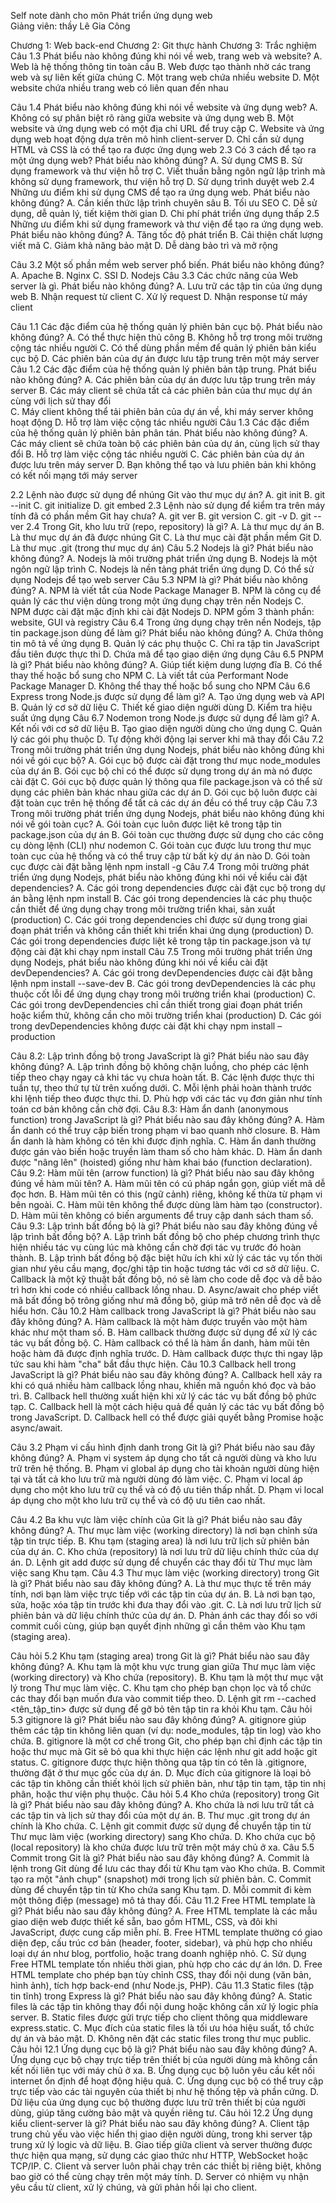 
Self note dành cho môn Phát triển ứng dụng web<br>
Giảng viên: thầy Lê Gia Công

Chương 1: Web back-end
Chương 2: Git thực hành
Chương 3: Trắc nghiệm
Câu 1.3 Phát biểu nào không đúng khi nói về web, trang web và website?
A. Web là hệ thống thông tin toàn cầu
B. Web được tạo thành nhờ các trang web và sự liên kết giữa chúng
C. Một trang web chứa nhiều website
D. Một website chứa nhiều trang web có liên quan đến nhau

Câu 1.4 Phát biểu nào không đúng khi nói về website và ứng dụng web?
A. Không có sự phân biệt rõ ràng giữa website và ứng dụng web
B. Một website và ứng dụng web có một địa chỉ URL để truy cập
C. Website và ứng dụng web hoạt động dựa trên mô hình client-server
D. Chỉ cần sử dụng HTML và CSS là có thể tạo ra được ứng dụng web
2.3 Có 3 cách để tạo ra một ứng dụng web? Phát biểu nào không đúng?
A. Sử dụng CMS
B. Sử dụng framework và thư viện hỗ trợ
C. Viết thuần bằng ngôn ngữ lập trình mà không sử dụng framework, thư viện hỗ trợ
D. Sử dụng trình duyệt web
2.4 Những ưu điểm khi sử dụng CMS để tạo ra ứng dụng web. Phát biểu nào không đúng?
A. Cần kiến thức lập trình chuyên sâu
B. Tối ưu SEO
C. Dễ sử dụng, dễ quản lý, tiết kiệm thời gian
D. Chi phí phát triển ứng dụng thấp
2.5 Những ưu điểm khi sử dụng framework và thư viện để tạo ra ứng dụng web. Phát biểu nào không đúng?
A. Tăng tốc độ phát triển
B. Cải thiện chất lượng viết mã
C. Giảm khả năng bảo mật
D. Dễ dàng bảo trì và mở rộng

Câu 3.2 Một số phần mềm web server phổ biến. Phát biểu nào không đúng?
A. Apache
B. Nginx
C. SSI
D. Nodejs
Câu 3.3 Các chức năng của Web server là gì. Phát biểu nào không đúng?
A. Lưu trữ các tập tin của ứng dụng web
B. Nhận request từ client
C. Xử lý request
D. Nhận response từ máy client

Câu 1.1 Các đặc điểm của hệ thống quản lý phiên bản cục bộ. Phát biểu nào không đúng?
A. Có thể thực hiện thủ công
B. Không hỗ trợ trong môi trường cộng tác nhiều người
C. Có thể dùng phần mềm để quản lý phiên bản kiểu cục bộ
D. Các phiên bản của dự án được lưu tập trung trên một máy server 
Câu 1.2 Các đặc điểm của hệ thống quản lý phiên bản tập trung. Phát biểu nào không đúng?
A. Các phiên bản của dự án được lưu tập trung trên máy server
B. Các máy client sẽ chứa tất cả các phiên bản của thư mục dự án cùng với lịch sử thay đổi  
C. Máy client không thể tải phiên bản của dự án về, khi máy server không hoạt động
D. Hỗ trợ làm việc cộng tác nhiều người
Câu 1.3 Các đặc điểm của hệ thống quản lý phiên bản phân tán. Phát biểu nào không đúng?
A. Các máy client sẽ chứa toàn bộ các phiên bản của dự án, cùng lịch sử thay đổi
B. Hỗ trợ làm việc cộng tác nhiều người
C. Các phiên bản của dự án được lưu trên máy server
D. Bạn không thể tạo và lưu phiên bản khi không có kết nối mạng tới máy server

2.2 Lệnh nào được sử dụng để nhúng Git vào thư mục dự án?
A. git init
B. git --init
C. git initialize
D. git embed
2.3 Lệnh nào sử dụng để kiểm tra trên máy tính đã có phần mềm Git hay chưa?
A. git ver
B. git version
C. git -v
D. git --ver
2.4 Trong Git, kho lưu trữ (repo, repository) là gì?
A. Là thư mục dự án
B. Là thư mục dự án đã được nhúng Git
C. Là thư mục cài đặt phần mềm Git
D. Là thư mục .git (trong thư mục dự án)
Câu 5.2 Nodejs là gì? Phát biểu nào không đúng?
A. Nodejs là môi trường phát triển ứng dụng
B. Nodejs là một ngôn ngữ lập trình
C. Nodejs là nền tảng phát triển ứng dụng
D. Có thể sử dụng Nodejs để tạo web server
Câu 5.3 NPM là gì? Phát biểu nào không đúng?
A. NPM là viết tắt của Node Package Manager
B. NPM là công cụ để quản lý các thư viện dùng trong một ứng dụng chạy trên nền Nodejs
C. NPM được cài đặt mặc định khi cài đặt Nodejs
D. NPM gồm 3 thành phần: website, GUI và registry
Câu 6.4 Trong ứng dụng chạy trên nền Nodejs, tập tin package.json dùng để làm gì? Phát biểu nào không đúng?
A. Chứa thông tin mô tả về ứng dụng
B. Quản lý các phụ thuộc
C. Chỉ ra tập tin JavaScript đầu tiên được thực thi
D. Chứa mã để tạo giao diện ứng dụng
Câu 6.5 PNPM là gì? Phát biểu nào không đúng?
A. Giúp tiết kiệm dung lượng đĩa
B. Có thể thay thế hoặc bổ sung cho NPM
C. Là viết tắt của Performant Node Package Manager 
D. Không thể thay thế hoặc bổ sung cho NPM
Câu 6.6 Express trong Node.js được sử dụng để làm gì?
A. Tạo ứng dụng web và API
B. Quản lý cơ sở dữ liệu
C. Thiết kế giao diện người dùng
D. Kiểm tra hiệu suất ứng dụng
Câu 6.7 Nodemon trong Node.js được sử dụng để làm gì?
A. Kết nối với cơ sở dữ liệu
B. Tạo giao diện người dùng cho ứng dụng
C. Quản lý các gói phụ thuộc
D. Tự động khởi động lại server khi mã thay đổi
Câu 7.2 Trong môi trường phát triển ứng dụng Nodejs, phát biểu nào không đúng khi nói về gói cục bộ?
A. Gói cục bộ được cài đặt trong thư mục node_modules của dự án
B. Gói cục bộ chỉ có thể được sử dụng trong dự án mà nó được cài đặt
C. Gói cục bộ được quản lý thông qua file package.json và có thể sử dụng các phiên bản khác nhau giữa các dự án
D. Gói cục bộ luôn được cài đặt toàn cục trên hệ thống để tất cả các dự án đều có thể truy cập
Câu 7.3 Trong môi trường phát triển ứng dụng Nodejs, phát biểu nào không đúng khi nói về gói toàn cục?
A. Gói toàn cục luôn được liệt kê trong tập tin package.json của dự án
B. Gói toàn cục thường được sử dụng cho các công cụ dòng lệnh (CLI) như nodemon
C. Gói toàn cục được lưu trong thư mục toàn cục của hệ thống và có thể truy cập từ bất kỳ dự án nào
D. Gói toàn cục được cài đặt bằng lệnh npm install -g <package-name>
Câu 7.4 Trong môi trường phát triển ứng dụng Nodejs, phát biểu nào không đúng khi nói về kiểu cài đặt dependencies?
A. Các gói trong dependencies được cài đặt cục bộ trong dự án bằng lệnh npm install <package-name>
B. Các gói trong dependencies là các phụ thuộc cần thiết để ứng dụng chạy trong môi trường triển khai, sản xuất (production)
C. Các gói trong dependencies chỉ được sử dụng trong giai đoạn phát triển và không cần thiết khi triển khai ứng dụng (production)
D. Các gói trong dependencies được liệt kê trong tập tin package.json và tự động cài đặt khi chạy npm install
Câu 7.5 Trong môi trường phát triển ứng dụng Nodejs, phát biểu nào không đúng khi nói về kiểu cài đặt devDependencies?
A. Các gói trong devDependencies được cài đặt bằng lệnh npm install <package-name> --save-dev
B. Các gói trong devDependencies là các phụ thuộc cốt lỗi để ứng dụng chạy trong môi trường triển khai (production)
C. Các gói trong devDependencies chỉ cần thiết trong giai đoạn phát triển hoặc kiểm thử, không cần cho môi trường triển khai (production)
D. Các gói trong devDependencies không được cài đặt khi chạy npm install –production

Câu 8.2: Lập trình đồng bộ trong JavaScript là gì? Phát biểu nào sau đây không đúng?
A. Lập trình đồng bộ không chặn luồng, cho phép các lệnh tiếp theo chạy ngay cả khi tác vụ chưa hoàn tất.
B. Các lệnh được thực thi tuần tự, theo thứ tự từ trên xuống dưới.
C. Mỗi lệnh phải hoàn thành trước khi lệnh tiếp theo được thực thi.
D. Phù hợp với các tác vụ đơn giản như tính toán cơ bản không cần chờ đợi.
Câu 8.3: Hàm ẩn danh (anonymous function) trong JavaScript là gì? Phát biểu nào sau đây không đúng?
A. Hàm ẩn danh có thể truy cập biến trong phạm vi bao quanh nhờ closure.
B. Hàm ẩn danh là hàm không có tên khi được định nghĩa.
C. Hàm ẩn danh thường được gán vào biến hoặc truyền làm tham số cho hàm khác.
D. Hàm ẩn danh được "nâng lên" (hoisted) giống như hàm khai báo (function declaration).
Câu 9.2: Hàm mũi tên (arrow function) là gì? Phát biểu nào sau đây không đúng về hàm mũi tên?
A. Hàm mũi tên có cú pháp ngắn gọn, giúp viết mã dễ đọc hơn.
B. Hàm mũi tên có this (ngữ cảnh) riêng, không kế thừa từ phạm vi bên ngoài.
C. Hàm mũi tên không thể được dùng làm hàm tạo (constructor).
D. Hàm mũi tên không có biến arguments để truy cập danh sách tham số.
Câu 9.3: Lập trình bất đồng bộ là gì? Phát biểu nào sau đây không đúng về lập trình bất đồng bộ?
A. Lập trình bất đồng bộ cho phép chương trình thực hiện nhiều tác vụ cùng lúc mà không cần chờ đợi tác vụ trước đó hoàn thành.
B. Lập trình bất đồng bộ đặc biệt hữu ích khi xử lý các tác vụ tốn thời gian như yêu cầu mạng, đọc/ghi tập tin hoặc tương tác với cơ sở dữ liệu.
C. Callback là một kỹ thuật bất đồng bộ, nó sẽ làm cho code dễ đọc và dễ bảo trì hơn khi code có nhiều callback lồng nhau.
D. Async/await cho phép viết mã bất đồng bộ trông giống như mã đồng bộ, giúp mã trở nên dễ đọc và dễ hiểu hơn.
Câu 10.2 Hàm callback trong JavaScript là gì? Phát biểu nào sau đây không đúng?
A. Hàm callback là một hàm được truyền vào một hàm khác như một tham số.
B. Hàm callback thường được sử dụng để xử lý các tác vụ bất đồng bộ.
C. Hàm callback có thể là hàm ẩn danh, hàm mũi tên hoặc hàm đã được định nghĩa trước.
D. Hàm callback được thực thi ngay lập tức sau khi hàm "cha" bắt đầu thực hiện.
Câu 10.3 Callback hell trong JavaScript là gì? Phát biểu nào sau đây không đúng?
A. Callback hell xảy ra khi có quá nhiều hàm callback lồng nhau, khiến mã nguồn khó đọc và bảo trì.
B. Callback hell thường xuất hiện khi xử lý các tác vụ bất đồng bộ phức tạp.
C. Callback hell là một cách hiệu quả để quản lý các tác vụ bất đồng bộ trong JavaScript.
D. Callback hell có thể được giải quyết bằng Promise hoặc async/await.

Câu 3.2 Phạm vi cấu hình định danh trong Git là gì? Phát biểu nào sau đây không đúng?
A. Phạm vi system áp dụng cho tất cả người dùng và kho lưu trữ trên hệ thống.
B. Phạm vi global áp dụng cho tài khoản người dùng hiện tại và tất cả kho lưu trữ mà người dùng đó làm việc.
C. Phạm vi local áp dụng cho một kho lưu trữ cụ thể và có độ ưu tiên thấp nhất.
D. Phạm vi local áp dụng cho một kho lưu trữ cụ thể và có độ ưu tiên cao nhất.

Câu 4.2 Ba khu vực làm việc chính của Git là gì? Phát biểu nào sau đây không đúng?
A. Thư mục làm việc (working directory) là nơi bạn chỉnh sửa tập tin trực tiếp.
B. Khu tạm (staging area) là nơi lưu trữ lịch sử phiên bản của dự án.
C. Kho chứa (repository) là nơi lưu trữ dữ liệu chính thức của dự án.
D. Lệnh git add được sử dụng để chuyển các thay đổi từ Thư mục làm việc sang Khu tạm.
Câu 4.3 Thư mục làm việc (working directory) trong Git là gì? Phát biểu nào sau đây không đúng?
A. Là thư mục thực tế trên máy tính, nơi bạn làm việc trực tiếp với các tập tin của dự án.
B. Là nơi bạn tạo, sửa, hoặc xóa tập tin trước khi đưa thay đổi vào .git.
C. Là nơi lưu trữ lịch sử phiên bản và dữ liệu chính thức của dự án.
D. Phản ánh các thay đổi so với commit cuối cùng, giúp bạn quyết định những gì cần thêm vào Khu tạm (staging area).

Câu hỏi 5.2 Khu tạm (staging area) trong Git là gì? Phát biểu nào sau đây không đúng?
A. Khu tạm là một khu vực trung gian giữa Thư mục làm việc (working directory) và Kho chứa (repository).
B. Khu tạm là một thư mục vật lý trong Thư mục làm việc.
C. Khu tạm cho phép bạn chọn lọc và tổ chức các thay đổi bạn muốn đưa vào commit tiếp theo.
D. Lệnh git rm --cached <tên_tập_tin> được sử dụng để gỡ bỏ tên tập tin ra khỏi Khu tạm.
Câu hỏi 5.3 gitignore là gì? Phát biểu nào sau đây không đúng?
A. gitignore giúp thêm các tập tin không liên quan (ví dụ: node_modules, tập tin log) vào kho chứa.
B. gitignore là một cơ chế trong Git, cho phép bạn chỉ định các tập tin hoặc thư mục mà Git sẽ bỏ qua khi thực hiện các lệnh như git add hoặc git status.
C. gitignore được thực hiện thông qua tập tin có tên là .gitignore, thường đặt ở thư mục gốc của dự án.
D. Mục đích của gitignore là loại bỏ các tập tin không cần thiết khỏi lịch sử phiên bản, như tập tin tạm, tập tin nhị phân, hoặc thư viện phụ thuộc.
Câu hỏi 5.4 Kho chứa (repository) trong Git là gì? Phát biểu nào sau đây không đúng?
A. Kho chứa là nơi lưu trữ tất cả các tập tin và lịch sử thay đổi của một dự án.
B. Thư mục .git trong dự án chính là Kho chứa.
C. Lệnh git commit được sử dụng để chuyển tập tin từ Thư mục làm việc (working directory) sang Kho chứa.
D. Kho chứa cục bộ (local repository) là kho chứa được lưu trữ trên một máy chủ ở xa.
Câu 5.5 Commit trong Git là gì? Phát biểu nào sau đây không đúng?
A. Commit là lệnh trong Git dùng để lưu các thay đổi từ Khu tạm vào Kho chứa.
B. Commit tạo ra một "ảnh chụp" (snapshot) mới trong lịch sử phiên bản.
C. Commit dùng để chuyển tập tin từ Kho chứa sang Khu tạm.
D. Mỗi commit đi kèm một thông điệp (message) mô tả thay đổi.
Câu 11.2 Free HTML template là gì? Phát biểu nào sau đây không đúng?
A. Free HTML template là các mẫu giao diện web được thiết kế sẵn, bao gồm HTML, CSS, và đôi khi JavaScript, được cung cấp miễn phí.
B. Free HTML template thường có giao diện đẹp, cấu trúc cơ bản (header, footer, sidebar), và phù hợp cho nhiều loại dự án như blog, portfolio, hoặc trang doanh nghiệp nhỏ.
C. Sử dụng Free HTML template tốn nhiều thời gian, phù hợp cho các dự án lớn.
D. Free HTML template cho phép bạn tùy chỉnh CSS, thay đổi nội dung (văn bản, hình ảnh), tích hợp back-end (như Node.js, PHP).
Câu 11.3 Static files (tập tin tĩnh) trong Express là gì? Phát biểu nào sau đây không đúng?
A. Static files là các tập tin không thay đổi nội dung hoặc không cần xử lý logic phía server.
B. Static files được gửi trực tiếp cho client thông qua middleware express.static.
C. Mục đích của static files là tối ưu hóa hiệu suất, tổ chức dự án và bảo mật.
D. Không nên đặt các static files trong thư mục public.
Câu hỏi 12.1 Ứng dụng cục bộ là gì? Phát biểu nào sau đây không đúng?
A. Ứng dụng cục bộ chạy trực tiếp trên thiết bị của người dùng mà không cần kết nối liên tục với máy chủ ở xa.
B. Ứng dụng cục bộ luôn yêu cầu kết nối internet ổn định để hoạt động hiệu quả.
C. Ứng dụng cục bộ có thể truy cập trực tiếp vào các tài nguyên của thiết bị như hệ thống tệp và phần cứng.
D. Dữ liệu của ứng dụng cục bộ thường được lưu trữ trên thiết bị của người dùng, giúp tăng cường bảo mật và quyền riêng tư.
Câu hỏi 12.2 Ứng dụng kiểu client-server là gì? Phát biểu nào sau đây không đúng?
A. Client tập trung chủ yếu vào việc hiển thị giao diện người dùng, trong khi server tập trung xử lý logic và dữ liệu.
B. Giao tiếp giữa client và server thường được thực hiện qua mạng, sử dụng các giao thức như HTTP, WebSocket hoặc TCP/IP.
C. Client và server luôn phải chạy trên các thiết bị riêng biệt, không bao giờ có thể cùng chạy trên một máy tính.
D. Server có nhiệm vụ nhận yêu cầu từ client, xử lý chúng, và gửi phản hồi lại cho client.

